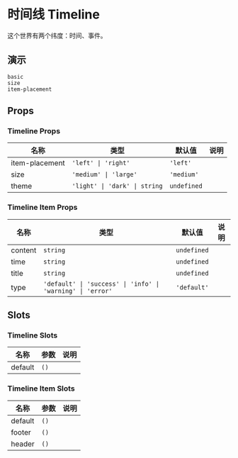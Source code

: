 # 时间线 Timeline

这个世界有两个纬度：时间、事件。

## 演示

```demo
basic
size
item-placement
```

## Props

### Timeline Props

| 名称           | 类型                          | 默认值      | 说明 |
| -------------- | ----------------------------- | ----------- | ---- |
| item-placement | `'left' \| 'right'`           | `'left'`    |      |
| size           | `'medium' \| 'large'`         | `'medium'`  |      |
| theme          | `'light' \| 'dark' \| string` | `undefined` |      |

### Timeline Item Props

| 名称 | 类型 | 默认值 | 说明 |
| --- | --- | --- | --- |
| content | `string` | `undefined` |  |
| time | `string` | `undefined` |  |
| title | `string` | `undefined` |  |
| type | `'default' \| 'success' \| 'info' \| 'warning' \| 'error'` | `'default'` |  |

## Slots

### Timeline Slots

| 名称    | 参数 | 说明 |
| ------- | ---- | ---- |
| default | `()` |      |

### Timeline Item Slots

| 名称    | 参数 | 说明 |
| ------- | ---- | ---- |
| default | `()` |      |
| footer  | `()` |      |
| header  | `()` |      |

